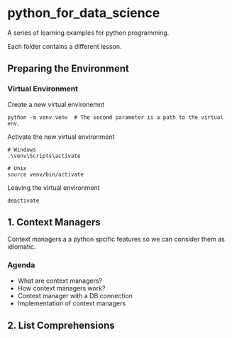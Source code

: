 # python_for_data_science

A series of learning examples for python programming.

Each folder contains a different lesson.

## Preparing the Environment

### Virtual Environment
Create a new virtual environemnt
```
python -m venv venv  # The second parameter is a path to the virtual env.
```

Activate the new virtual environment
```
# Windows
.\venv\Scripts\activate

# Unix
source venv/bin/activate
```

Leaving the virtual environment
```
deactivate
```

## 1. Context Managers
Context managers a a python spcific features so we can consider them as idiomatic.

### Agenda
- What are context managers?
- How context managers work?
- Context manager with a DB connection
- Implementation of context managers

## 2. List Comprehensions

